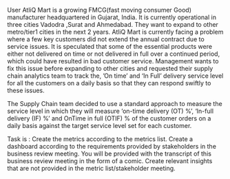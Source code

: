 User
AtliQ Mart is a growing FMCG(fast moving consumer Good) manufacturer headquartered in Gujarat, India.
It is currently operational in three cities Vadodra ,Surat and Ahmedabad. They want to expand to other metro/tier1 cities in the next 2 years.
AtliQ Mart is currently facing a problem where a few key customers did not extend the annual contract due to service issues.
It is speculated that some of the essential products were either not delivered on time or not delivered in full over a continued period, which could have resulted in bad customer service. 
Management wants to fix this issue before expanding to other cities and requested their supply chain analytics team to track the,
 ’On time’ and ‘In Full’ delivery service level for all the customers on a daily basis so that they can respond swiftly to these issues.

The Supply Chain team decided to use a standard approach to measure the service level in which they will measure ‘on-time delivery (OT) %’, 
‘In-full delivery (IF) %’ and OnTime in full (OTIF) % of the customer orders on a daily basis against the target service level set for each customer.

Task is :
Create the metrics according to the metrics list.
Create a dashboard according to the requirements provided by stakeholders in the business review meeting. 
You will be provided with the transcript of this business review meeting in the form of a comic.
Create relevant insights that are not provided in the metric list/stakeholder meeting.
